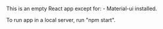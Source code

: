 This is an empty React app except for:
	- Material-ui installed.

To run app in a local server, run "npm start".
